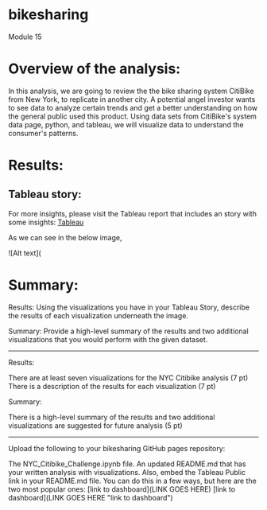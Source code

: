 # bikesharing
Module 15

# Overview of the analysis:

In this analysis, we are going to review the the bike sharing system CitiBike from New York, to replicate in another city.
A potential angel investor wants to see data to analyze certain trends and get a better understanding on how the general public used this product. 
Using data sets from CitiBike's system data page, python, and tableau, we will visualize data to understand the consumer's patterns.


# Results:

## Tableau story:

For more insights, please visit the Tableau report that includes an story with some insights: [Tableau](https://public.tableau.com/app/profile/sofia.w6988/viz/Chellenge15/Dashboard1)

As we can see in the below image,

![Alt text](



# Summary:


Results: Using the visualizations you have in your Tableau Story, describe the results of each visualization underneath the image.

Summary: Provide a high-level summary of the results and two additional visualizations that you would perform with the given dataset.


---------------

Results:

There are at least seven visualizations for the NYC Citibike analysis (7 pt)
There is a description of the results for each visualization (7 pt)

Summary:

There is a high-level summary of the results and two additional visualizations are suggested for future analysis (5 pt)


----------

Upload the following to your bikesharing GitHub pages repository:

The NYC_Citibike_Challenge.ipynb file.
An updated README.md that has your written analysis with visualizations. Also, embed the Tableau Public link in your README.md file. You can do this in a few ways, but here are the two most popular ones:
[link to dashboard](LINK GOES HERE)
[link to dashboard](LINK GOES HERE "link to dashboard")
